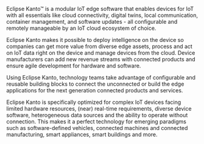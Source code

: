 Eclipse Kanto™ is a modular IoT edge software that enables devices for IoT with all essentials like cloud connectivity, digital twins, local communication, container management, and software updates - all configurable and remotely manageable by an IoT cloud ecosystem of choice.


Eclipse Kanto makes it possible to deploy intelligence on the device so companies can get more value from diverse edge assets, process and act on IoT data right on the device and manage devices from the cloud. Device manufacturers can add new revenue streams with connected products and ensure agile development for hardware and software.


Using Eclipse Kanto, technology teams take advantage of configurable and reusable building blocks to connect the unconnected or build the edge applications for the next generation connected products and services.


Eclipse Kanto is specifically optimized for complex IoT devices facing limited hardware resources, (near) real-time requirements, diverse device software, heterogeneous data sources and the ability to operate without connection. This makes it a perfect technology for emerging paradigms such as software-defined vehicles, connected machines and connected manufacturing, smart appliances, smart buildings and more.

